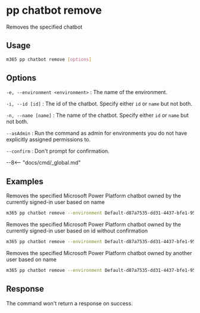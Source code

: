 # pp chatbot remove

Removes the specified chatbot

## Usage

```sh
m365 pp chatbot remove [options]
```

## Options

`-e, --environment <environment>`
: The name of the environment.

`-i, --id [id]`
: The id of the chatbot. Specify either `id` or `name` but not both.

`-n, --name [name]`
: The name of the chatbot. Specify either `id` or `name` but not both.

`--asAdmin`
: Run the command as admin for environments you do not have explicitly assigned permissions to.

`--confirm`
: Don't prompt for confirmation.

--8<-- "docs/cmd/_global.md"

## Examples

Removes the specified Microsoft Power Platform chatbot owned by the currently signed-in user based on name

```sh
m365 pp chatbot remove --environment Default-d87a7535-dd31-4437-bfe1-95340acd55c5 --name "Chatbot Name"
```

Removes the specified Microsoft Power Platform chatbot owned by the currently signed-in user based on id without confirmation

```sh
m365 pp chatbot remove --environment Default-d87a7535-dd31-4437-bfe1-95340acd55c5 --id 9d9a13d0-6255-ed11-bba2-000d3adf774e --confirm
```

Removes the specified Microsoft Power Platform chatbot owned by another user based on name

```sh
m365 pp chatbot remove --environment Default-d87a7535-dd31-4437-bfe1-95340acd55c5 --name "Chatbot Name" --asAdmin
```

## Response

The command won't return a response on success.

